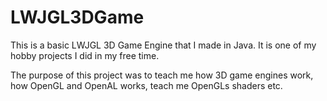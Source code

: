 # LWJGL3DGame
This is a basic LWJGL 3D Game Engine that I made in Java. It is one of my hobby projects I did in my free time.

The purpose of this project was to teach me how 3D game engines work, how OpenGL and OpenAL works, teach me OpenGLs shaders etc.
